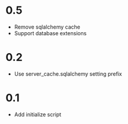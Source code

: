 # 0.5
- Remove sqlalchemy cache
- Support database extensions

# 0.2
- Use server_cache.sqlalchemy setting prefix

# 0.1
- Add initialize script
